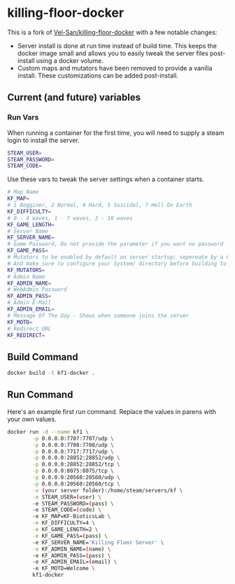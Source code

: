 # killing-floor-docker

This is a fork of [Vel-San/killing-floor-docker](https://github.com/Vel-San/killing-floor-docker) with a few notable changes:
- Server install is done at run time instead of build time. This keeps the docker image small and allows you to easily tweak the server files post-install using a docker volume.
- Custom maps and mutators have been removed to provide a vanilla install. These customizations can be added post-install.

## Current (and future) variables

### Run Vars

When running a container for the first time, you will need to supply a steam login to install the server.

```bash
STEAM_USER=
STEAM_PASSWORD=
STEAM_CODE=
```

Use these vars to tweak the server settings when a container starts.

```bash
# Map Name
KF_MAP=
# 1 Begginer, 2 Normal, 4 Hard, 5 Suicidal, 7 Hell On Earth
KF_DIFFICULTY=
# 0 - 4 waves, 1 - 7 waves, 2 - 10 waves
KF_GAME_LENGTH=
# Server Name
KF_SERVER_NAME=
# Game Password, Do not provide the parameter if you want no password
KF_GAME_PASS=
# Mutators to be enabled by default on server startup; sepereate by a Comma
# And make sure to configure your System/ directory before building to add the mutators
KF_MUTATORS=
# Admin Name
KF_ADMIN_NAME=
# WebAdmin Password
KF_ADMIN_PASS=
# Admin E-Mail
KF_ADMIN_EMAIL=
# Message Of The Day - Shows when someone joins the server
KF_MOTD=
# Redirect URL
KF_REDIRECT=
```

## Build Command

```bash
docker build -t kf1-docker .
```

## Run Command

Here's an example first run command. Replace the values in parens with your own values.

```bash
docker run -d --name kf1 \
        -p 0.0.0.0:7707:7707/udp \
        -p 0.0.0.0:7708:7708/udp \
        -p 0.0.0.0:7717:7717/udp \
        -p 0.0.0.0:28852:28852/udp \
        -p 0.0.0.0:28852:28852/tcp \
        -p 0.0.0.0:8075:8075/tcp \
        -p 0.0.0.0:20560:20560/udp \
        -p 0.0.0.0:20560:20560/tcp \
        -v (your server folder):/home/steam/servers/kf \
        -e STEAM_USER=(user) \
        -e STEAM_PASSWORD=(pass) \
        -e STEAM_CODE=(code) \
        -e KF_MAP=KF-BioticsLab \
        -e KF_DIFFICULTY=4 \
        -e KF_GAME_LENGTH=2 \
        -e KF_GAME_PASS=(pass) \
        -e KF_SERVER_NAME='Killing Floor Server' \
        -e KF_ADMIN_NAME=(name) \
        -e KF_ADMIN_PASS=(pass) \
        -e KF_ADMIN_EMAIL=(email) \
        -e KF_MOTD=Welcome \
        kf1-docker
```